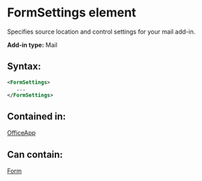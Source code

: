 
# FormSettings element
Specifies source location and control settings for your mail add-in.

 **Add-in type:** Mail


## Syntax:


```XML
<FormSettings>
   ...
</FormSettings>
```


## Contained in:

[OfficeApp](../../reference/manifest/officeapp.md)


## Can contain:

[Form](../../reference/manifest/form.md)

